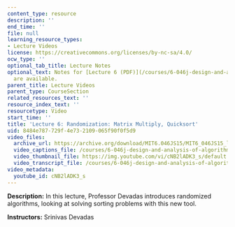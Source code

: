 ```yaml
---
content_type: resource
description: ''
end_time: ''
file: null
learning_resource_types:
- Lecture Videos
license: https://creativecommons.org/licenses/by-nc-sa/4.0/
ocw_type: ''
optional_tab_title: Lecture Notes
optional_text: Notes for [Lecture 6 (PDF)](/courses/6-046j-design-and-analysis-of-algorithms-spring-2015/resources/mit6_046js15_lec06)
  are available.
parent_title: Lecture Videos
parent_type: CourseSection
related_resources_text: ''
resource_index_text: ''
resourcetype: Video
start_time: ''
title: 'Lecture 6: Randomization: Matrix Multiply, Quicksort'
uid: 8484e787-729f-4e73-2109-065f90f0f5d9
video_files:
  archive_url: https://archive.org/download/MIT6.046JS15/MIT6_046JS15_lec06_300k.mp4
  video_captions_file: /courses/6-046j-design-and-analysis-of-algorithms-spring-2015/f62deae5ca885d2db2efb621e02a92fb_cNB2lADK3_s.vtt
  video_thumbnail_file: https://img.youtube.com/vi/cNB2lADK3_s/default.jpg
  video_transcript_file: /courses/6-046j-design-and-analysis-of-algorithms-spring-2015/c8888f8cb42e1d6e1a2f11f9f71d5d5e_cNB2lADK3_s.pdf
video_metadata:
  youtube_id: cNB2lADK3_s
---
```


**Description:** In this lecture, Professor Devadas introduces randomized algorithms, looking at solving sorting problems with this new tool.

**Instructors:** Srinivas Devadas

